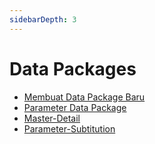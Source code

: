 ```yaml
---
sidebarDepth: 3
---
```


# Data Packages

- [Membuat Data Package Baru](../datapackages/datapackage-baru.md)
- [Parameter Data Package](../datapackages/parameter-datapackage.md)
- [Master-Detail](../datasets/master-detail.md)
- [Parameter-Subtitution](../forms/param-subtitution.md)
